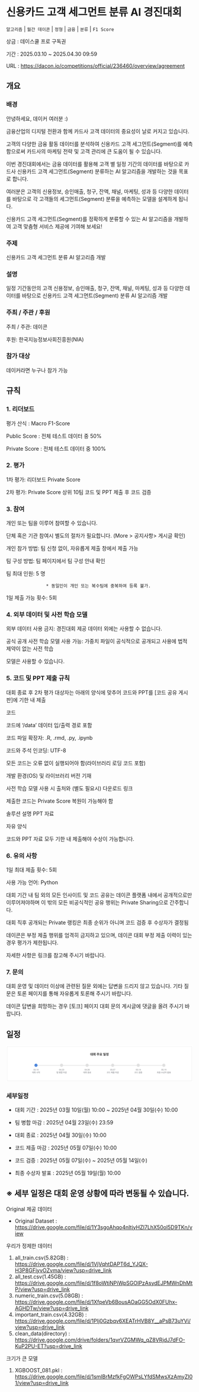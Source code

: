 # 신용카드 고객 세그먼트 분류 AI 경진대회

`알고리즘` | `월간 데이콘` | `정형` | `금융` | `분류` | `F1 Score`

상금 : 데이스쿨 프로 구독권

기간 : 2025.03.10 ~ 2025.04.30 09:59

URL : https://dacon.io/competitions/official/236460/overview/agreement

## 개요
### 배경
안녕하세요, 데이커 여러분 :) 



금융산업의 디지털 전환과 함께 카드사 고객 데이터의 중요성이 날로 커지고 있습니다. 

고객의 다양한 금융 활동 데이터를 분석하여 신용카드 고객 세그먼트(Segment)를 예측함으로써 카드사의 마케팅 전략 및 고객 관리에 큰 도움이 될 수 있습니다. 



이번 경진대회에서는 금융 데이터를 활용해 고객 별 일정 기간의 데이터를 바탕으로 카드사 신용카드 고객 세그먼트(Segment) 분류하는 AI 알고리즘을 개발하는 것을 목표로 합니다. 

여러분은 고객의 신용정보, 승인매출, 청구, 잔액, 채널, 마케팅, 성과 등 다양한 데이터를 바탕으로 각 고객들의 세그먼트(Segment) 분류을 예측하는 모델을 설계하게 됩니다. 



신용카드 고객 세그먼트(Segment)를 정확하게 분류할 수 있는 AI 알고리즘을 개발하여 고객 맞춤형 서비스 제공에 기여해 보세요! 

### 주제
신용카드 고객 세그먼트 분류 AI 알고리즘 개발

### 설명
일정 기간동안의 고객 신용정보, 승인매출, 청구, 잔액, 채널, 마케팅, 성과 등 다양한 데이터를 바탕으로 신용카드 고객 세그먼트(Segment) 분류 AI 알고리즘 개발

### 주최 / 주관 / 후원
주최 / 주관: 데이콘

후원: 한국지능정보사회진흥원(NIA)

### 참가 대상
데이커라면 누구나 참가 가능


## 규칙
### 1. 리더보드
평가 산식 : Macro F1-Score

Public Score : 전체 테스트 데이터 중 50%

Private Score : 전체 테스트 데이터 중 100%


### 2. 평가
1차 평가: 리더보드 Private Score

2차 평가: Private Score 상위 10팀 코드 및 PPT 제출 후 코드 검증


### 3. 참여
개인 또는 팀을 이루어 참여할 수 있습니다.

단체 혹은 기관 참여시 별도의 절차가 필요합니다. (More > 공지사항> 게시글 확인)

개인 참가 방법: 팀 신청 없이, 자유롭게 제출 창에서 제출 가능

팀 구성 방법: 팀 페이지에서 팀 구성 안내 확인

팀 최대 인원: 5 명

                   * 동일인이 개인 또는 복수팀에 중복하여 등록 불가.

1일 제출 가능 횟수: 5회
 

### 4. 외부 데이터 및 사전 학습 모델
외부 데이터 사용 금지: 경진대회 제공 데이터 외에는 사용할 수 없습니다.

공식 공개 사전 학습 모델 사용 가능: 가중치 파일이 공식적으로 공개되고 사용에 법적 제약이 없는 사전 학습 

모델은 사용할 수 있습니다.


### 5. 코드 및 PPT 제출 규칙
대회 종료 후 2차 평가 대상자는 아래의 양식에 맞추어 코드와 PPT를 [코드 공유 게시판]에 기한 내 제출

코드

코드에 ‘/data’ 데이터 입/출력 경로 포함

코드 파일 확장자: .R, .rmd, .py, .ipynb

코드와 주석 인코딩: UTF-8

모든 코드는 오류 없이 실행되어야 함(라이브러리 로딩 코드 포함)

개발 환경(OS) 및 라이브러리 버전 기재

사전 학습 모델 사용 시 출처와 (별도 필요시) 다운로드 링크

제출한 코드는 Private Score 복원이 가능해야 함

솔루션 설명 PPT 자료

자유 양식

코드와 PPT 자료 모두 기한 내 제출해야 수상이 가능합니다.


### 6. 유의 사항

1일 최대 제출 횟수: 5회

사용 가능 언어: Python

대회 기간 내 팀 외의 모든 인사이트 및 코드 공유는 데이콘 플랫폼 내에서 공개적으로만 이루어져야하며 이 밖의 모든 비공식적인 공유 행위는 Private Sharing으로 간주합니다.

대회 직후 공개되는 Private 랭킹은 최종 순위가 아니며 코드 검증 후 수상자가 결정됨

데이콘은 부정 제출 행위를 엄격히 금지하고 있으며, 데이콘 대회 부정 제출 이력이 있는 경우 평가가 제한됩니다. 

자세한 사항은 링크를 참고해 주시기 바랍니다.


### 7. 문의
대회 운영 및 데이터 이상에 관련된 질문 외에는 답변을 드리지 않고 있습니다. 기타 질문은 토론 페이지를 통해 자유롭게 토론해 주시기 바랍니다.

데이콘 답변을 희망하는 경우 [토크] 페이지 대회 문의 게시글에 댓글을 올려 주시기 바랍니다.


## 일정

![alt text](image.png)

### 세부일정
- 대회 기간 : 2025년 03월 10일(월) 10:00 ~ 2025년 04월 30일(수) 10:00

- 팀 병합 마감 : 2025년 04월 23일(수) 23:59

- 대회 종료 : 2025년 04월 30일(수) 10:00

- 코드 제출 마감 : 2025년 05월 07일(수) 10:00

- 코드 검증 : 2025년 05월 07일(수) ~ 2025년 05월 14일(수)

- 최종 수상자 발표 : 2025년 05월 19일(월) 10:00



※ 세부 일정은 대회 운영 상황에 따라 변동될 수 있습니다.
---
Original 제공 데이터
- Original Dataset : https://drive.google.com/file/d/1Y3sgoAhqo4nItjyHZI7LhX50ol5D9TKn/view

우리가 정제한 데이터
1. all_train.csv(5.82GB) : https://drive.google.com/file/d/1VjVqhtDAPT6d_YJQX-H3P8GFiyvOZvma/view?usp=drive_link
2. all_test.csv(1.45GB) : https://drive.google.com/file/d/1f8oWtiNPiWpSGOIPzAsydEJPMWnDhMtP/view?usp=drive_link
3. numeric_train.csv(5.08GB) : https://drive.google.com/file/d/1XfpeVb6BousAOaGG5OdX0FUhx-AGHDTw/view?usp=drive_link
4. important_train.csv(4.32GB) : https://drive.google.com/file/d/1PIj0Gzbqv6XEATrHVB8Y__aPsB73uYVi/view?usp=drive_link
5. clean_data(directory) : https://drive.google.com/drive/folders/1qvrVZGMWq_qZ8VRjdJ7dFO-KuP2PU-ET?usp=drive_link

크기가 큰 모델
1. XGBOOST_081.pkl : https://drive.google.com/file/d/1smlBrMzfkFgOWPsLYfdSMwsXzAmyZI01/view?usp=drive_link